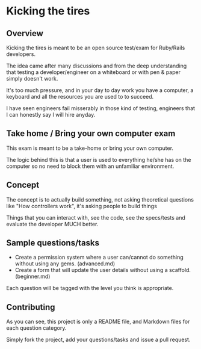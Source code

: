# Kicking the tires

## Overview
Kicking the tires is meant to be an open source test/exam for Ruby/Rails developers.

The idea came after many discussions and from the deep understanding that testing a developer/engineer on a whiteboard or with pen & paper simply doesn't work.

It's too much pressure, and in your day to day work you have a computer, a keyboard and all the resources you are used to to succeed.

I have seen engineers fail misserably in those kind of testing, engineers that I can honestly say I will hire anyday.

## Take home / Bring your own computer exam
This exam is meant to be a take-home or bring your own computer.

The logic behind this is that a user is used to everything he/she has on the computer so no need  to block them with an unfamiliar environment.

## Concept
The concept is to actually build something, not asking theoretical questions like "How controllers work", it's asking people to build things

Things that you can interact with, see the code, see the specs/tests and evaluate the developer MUCH better.

## Sample questions/tasks
* Create a permission system where a user can/cannot do something without using any gems. (advanced.md)
* Create a form that will update the user details without using a scaffold. (beginner.md)

Each question will be tagged with the level you think is appropriate.

## Contributing
As you can see, this project is only a README file, and Markdown files for each question category.

Simply fork the project, add your questions/tasks and issue a pull request.